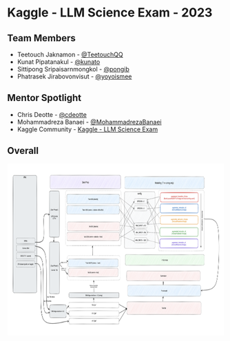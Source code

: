 # Kaggle - LLM Science Exam - 2023
## Team Members
- Teetouch Jaknamon - [@TeetouchQQ](https://github.com/TeetouchQQ)
- Kunat Pipatanakul - [@kunato](https://github.com/kunato)
- Sittipong Sripaisarnmongkol - [@pongib](https://github.com/pongib)
- Phatrasek Jirabovonvisut - [@yoyoismee](https://github.com/yoyoismee)

## Mentor Spotlight
- Chris Deotte - [@cdeotte](https://github.com/cdeotte)
- Mohammadreza Banaei - [@MohammadrezaBanaei](https://github.com/MohammadrezaBanaei)
- Kaggle Community - [Kaggle - LLM Science Exam](https://www.kaggle.com/competitions/kaggle-llm-science-exam/discussion?sort=votes)

## Overall
<img src="asset/simple_pipeline.png" width="1200" height="400">